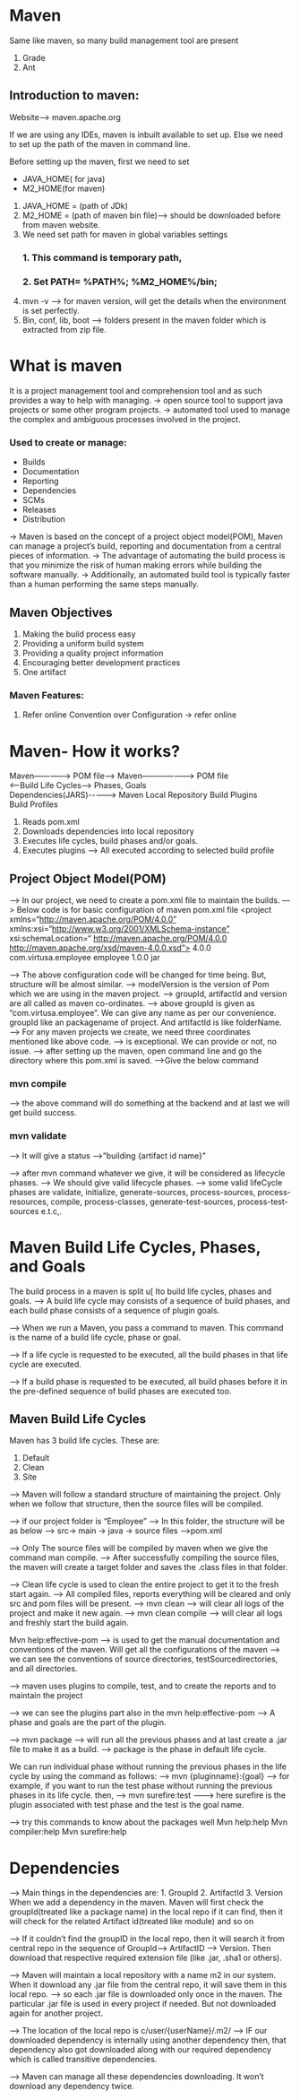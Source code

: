# Maven
Same like maven, so many build management  tool are present
1. Grade
2. Ant
## Introduction to maven:
Website—> maven.apache.org

If we are using any IDEs, maven is inbuilt available to set up.
Else we need to set up the path of the maven in command line.

Before setting up the maven, first we need to set 
* JAVA_HOME( for java)
* M2_HOME(for maven) 

1. JAVA_HOME = (path of JDk)
2. M2_HOME = (path of maven bin file)—> should be downloaded before from maven website.
3. We need set path for maven in global variables settings 
    ### 1. This command is temporary path, 
    ### 2. Set PATH= %PATH%; %M2_HOME%/bin;
4. mvn -v —> for maven version, will get the details when the environment is set perfectly.
5. Bin, conf, lib, boot —> folders present in the maven folder which is extracted from zip file.
# What is maven
It is a project management tool and comprehension tool and as such provides a way to help with managing.
-> open source tool to support java projects or some other program projects.
-> automated tool used to manage the complex and ambiguous processes involved in the project.
### Used to create or manage:
* Builds
* Documentation
* Reporting
* Dependencies
* SCMs
* Releases
* Distribution
  
-> Maven is based on the concept of a project object model(POM), Maven can manage a project’s build, reporting and documentation from a central pieces of information.
-> The advantage of automating the build process is that you minimize the risk of human making errors while building the software  manually. 
-> Additionally, an automated build tool is typically faster than a human  performing the same steps manually.

## Maven Objectives
1. Making the build process easy
2. Providing a uniform build system
3. Providing a quality project information 
4. Encouraging better development practices
5. One artifact
### Maven Features: 
1. Refer online
Convention over Configuration
-> refer online

# Maven- How it works?
Maven—————> POM file—>
Maven———————>	POM file	
	<--Build Life Cycles--> Phases, Goals	
	Dependencies(JARS)----->	Maven Local Repository
	Build Plugins	
	Build Profiles	

1. Reads pom.xml
2. Downloads dependencies into local repository
3. Executes life cycles, build phases and/or goals.
4. Executes plugins
—> All executed according to selected build profile

## Project Object Model(POM)
—> In our project, we need to create a pom.xml file to maintain the builds.
—> Below code is for basic configuration of maven pom.xml file
	<project xmlns=“http://maven.apache.org/POM/4.0.0”
		xmlns:xsi=“http://www.w3.org/2001/XMLSchema-instance”
		xsi:schemaLocation=“
			http://maven.apache.org/POM/4.0.0
			http://maven.apache.org/xsd/maven-4.0.0.xsd”>
		<modelVersion>4.0.0</modelVersion>
		<groupId>com.virtusa.employee</groupId>
		<artifactId>employee</artifactId>
		<version>1.0.0</version>
		<packaging>jar</packaging>
	</project>

—> The above configuration code will be changed for time being. But, structure will be almost similar.
—> modelVersion is the version of Pom which we are using in the maven project.
—> groupId, artifactId and version are all called as maven co-ordinates.
—> above groupId is given as “com.virtusa.employee”. We can give any name as per our convenience. groupId like an packagename of project. And artifactId is like folderName.
—> For any maven projects we create, we need three coordinates mentioned like above code.
—> <packaging> is exceptional. We can provide or not, no issue.
—> after setting up the maven, open command line and go the directory where this pom.xml is saved.
—>Give the below command
### mvn compile
—> the above command will do something at the backend and at last we will get build success.
	
### mvn validate
—> It will give a status —>”building {artifact id name}”

—> after mvn command whatever we give, it will be considered as lifecycle phases. 
—> We should give valid lifecycle phases.
—> some valid lifeCycle phases are validate, initialize, generate-sources, process-sources, process-resources, compile, process-classes, generate-test-sources,  process-test-sources e.t.c,.

# Maven Build Life Cycles, Phases, and Goals

The build process in a maven is split u[ Ito build life cycles, phases and goals. 
—> A build life cycle may consists of a sequence of build phases, and each build phase consists of a sequence of plugin goals.

—> When we run a Maven, you pass a command to maven. This command is the name of a build life cycle, phase or goal.

—> If a life cycle is requested to be executed, all the build phases in that life cycle are executed.

—> If a build phase is requested  to be executed, all build phases before it in the pre-defined sequence of build phases are executed too.

## Maven Build Life Cycles
Maven has 3 build life cycles. These are:
1. Default
2. Clean
3. Site


—> Maven will follow a standard structure of maintaining the project. Only when we follow that structure, then the source files will be compiled.

—> if our project folder is “Employee”
—> In this folder, the structure will be as below
—> src-> main -> java -> source files
—>pom.xml

—> Only The source files will be compiled by maven when we give the command man compile.
—> After successfully compiling  the source files, the maven will create a target folder and saves the .class files in that folder.

—> Clean life cycle is used to clean the entire project to get it to the fresh start again.
—> All compiled files, reports everything will be cleared and only src and pom files will be present.
—> mvn clean ——> will clear all logs of the project and make it new again.
—> mvn clean compile ——> will clear all logs and freshly start the build again.


Mvn help:effective-pom  —> is used to get the manual documentation and conventions of the maven. Will get all the configurations of the maven
—> we can see the conventions of source directories, testSourcedirectories, and all directories.

—> maven uses plugins to compile, test, and to create the reports and to maintain the project

—-> we can see the plugins part also in the mvn help:effective-pom
—-> A phase and goals are the part of the plugin.

—> mvn package ——> will run all the previous phases and at last create a .jar file to make it as a build.
—> package is the phase in default life cycle.


We can run individual phase without running the previous phases in the life cycle by using the command as follows:
 —> mvn {pluginname}:{goal}
—> for example, if you want to run the test phase without running the previous phases in its life cycle. then,
	—> mvn surefire:test
	---> here surefire is the plugin associated with test phase and 		the test is the goal name.

—> try this commands to know about the packages well
Mvn help:help
Mvn compiler:help
Mvn surefire:help


# Dependencies

—-> Main things in the dependencies are:
    1. GroupId
    2. ArtifactId
    3. Version
When we add a dependency in the maven. Maven will first check the groupId(treated like a package name) in the local repo if it can find, then it will check for the related Artifact id(treated like module) and so on

—> If it couldn’t find the groupID in the local repo, then it will search it from central repo in the sequence of GroupId—> ArtifactID —> Version. Then download that respective required extension file (like .jar, .sha1 or others).

—-> Maven will maintain a local repository with a name m2 in our system. When it download any .jar file from the central repo, it will save them in this local repo.
—-> so each .jar file is downloaded only once in the maven. The particular .jar file is used in every project if needed. But not downloaded again for another project.

—> The location of the local repo is c/user/{userName}/.m2/
—-> IF our downloaded dependency is internally using another dependency then, that dependency also got downloaded along with our required dependency which is called transitive dependencies.

—> Maven can manage all these dependencies downloading. It won’t download any dependency twice.

